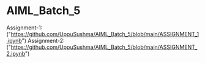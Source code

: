 # AIML_Batch_5
Assignment-1:("https://github.com/UppuSushma/AIML_Batch_5/blob/main/ASSIGNMENT_1.ipynb")
Assignment-2:("https://github.com/UppuSushma/AIML_Batch_5/blob/main/ASSIGNMENT_2.ipynb")
